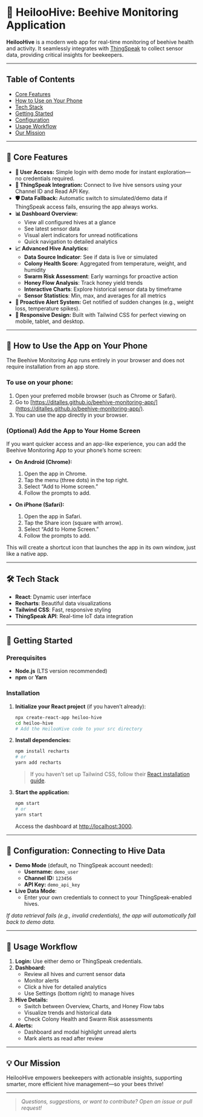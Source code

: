 # 🐝 HeilooHive: Beehive Monitoring Application

**HeilooHive** is a modern web app for real-time monitoring of beehive health and activity. It seamlessly integrates with [ThingSpeak](https://thingspeak.com/) to collect sensor data, providing critical insights for beekeepers.

---

## Table of Contents

- [Core Features](#-core-features)
- [How to Use on Your Phone](#-how-to-use-the-app-on-your-phone)
- [Tech Stack](#-tech-stack)
- [Getting Started](#-getting-started)
- [Configuration](#-configuration-connecting-to-hive-data)
- [Usage Workflow](#-usage-workflow)
- [Our Mission](#-our-mission)

---

## 🚀 Core Features

- **🔑 User Access:** Simple login with demo mode for instant exploration—no credentials required.
- **📡 ThingSpeak Integration:** Connect to live hive sensors using your Channel ID and Read API Key.
- **🛡️ Data Fallback:** Automatic switch to simulated/demo data if ThingSpeak access fails, ensuring the app always works.
- **📊 Dashboard Overview:**  
  - View all configured hives at a glance  
  - See latest sensor data  
  - Visual alert indicators for unread notifications  
  - Quick navigation to detailed analytics  
- **📈 Advanced Hive Analytics:**  
  - **Data Source Indicator**: See if data is live or simulated  
  - **Colony Health Score**: Aggregated from temperature, weight, and humidity  
  - **Swarm Risk Assessment**: Early warnings for proactive action  
  - **Honey Flow Analysis**: Track honey yield trends  
  - **Interactive Charts**: Explore historical sensor data by timeframe  
  - **Sensor Statistics**: Min, max, and averages for all metrics  
- **🚨 Proactive Alert System:** Get notified of sudden changes (e.g., weight loss, temperature spikes).
- **📱 Responsive Design:** Built with Tailwind CSS for perfect viewing on mobile, tablet, and desktop.

---

## 📱 How to Use the App on Your Phone

The Beehive Monitoring App runs entirely in your browser and does not require installation from an app store.

### To use on your phone:
1. Open your preferred mobile browser (such as Chrome or Safari).
2. Go to [https://ditalles.github.io/beehive-monitoring-app/](https://ditalles.github.io/beehive-monitoring-app/).
3. You can use the app directly in your browser.

### (Optional) Add the App to Your Home Screen

If you want quicker access and an app-like experience, you can add the Beehive Monitoring App to your phone’s home screen:

- **On Android (Chrome):**
  1. Open the app in Chrome.
  2. Tap the menu (three dots) in the top right.
  3. Select “Add to Home screen.”
  4. Follow the prompts to add.

- **On iPhone (Safari):**
  1. Open the app in Safari.
  2. Tap the Share icon (square with arrow).
  3. Select “Add to Home Screen.”
  4. Follow the prompts to add.

This will create a shortcut icon that launches the app in its own window, just like a native app.

---

## 🛠️ Tech Stack

- **React**: Dynamic user interface
- **Recharts**: Beautiful data visualizations
- **Tailwind CSS**: Fast, responsive styling
- **ThingSpeak API**: Real-time IoT data integration

---

## 🏁 Getting Started

### Prerequisites

- **Node.js** (LTS version recommended)
- **npm** or **Yarn**

### Installation

1. **Initialize your React project** (if you haven’t already):

    ```sh
    npx create-react-app heiloo-hive
    cd heiloo-hive
    # Add the HeilooHive code to your src directory
    ```

2. **Install dependencies:**

    ```sh
    npm install recharts
    # or
    yarn add recharts
    ```

    > If you haven’t set up Tailwind CSS, follow their [React installation guide](https://tailwindcss.com/docs/guides/create-react-app).

3. **Start the application:**

    ```sh
    npm start
    # or
    yarn start
    ```

    Access the dashboard at [http://localhost:3000](http://localhost:3000).

---

## 🔗 Configuration: Connecting to Hive Data

- **Demo Mode** (default, no ThingSpeak account needed):
    - **Username:** `demo_user`
    - **Channel ID:** `123456`
    - **API Key:** `demo_api_key`
- **Live Data Mode**:  
    - Enter your own credentials to connect to your ThingSpeak-enabled hives.

*If data retrieval fails (e.g., invalid credentials), the app will automatically fall back to demo data.*

---

## 🐝 Usage Workflow

1. **Login:** Use either demo or ThingSpeak credentials.
2. **Dashboard:**  
    - Review all hives and current sensor data
    - Monitor alerts
    - Click a hive for detailed analytics
    - Use Settings (bottom right) to manage hives
3. **Hive Details:**  
    - Switch between Overview, Charts, and Honey Flow tabs
    - Visualize trends and historical data
    - Check Colony Health and Swarm Risk assessments
4. **Alerts:**  
    - Dashboard and modal highlight unread alerts
    - Mark alerts as read after review

---

## 💡 Our Mission

HeilooHive empowers beekeepers with actionable insights, supporting smarter, more efficient hive management—so your bees thrive!

---

> *Questions, suggestions, or want to contribute? Open an issue or pull request!*
